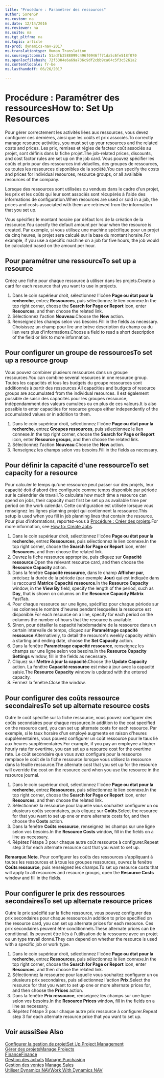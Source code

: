 ```yaml
---
title: "Procédure : Paramétrer des ressources"
author: SorenGP
ms.custom: na
ms.date: 12/14/2016
ms.reviewer: na
ms.suite: na
ms.tgt_pltfrm: na
ms.topic: article
ms-prod: dynamics-nav-2017
ms.translationtype: Human Translation
ms.sourcegitcommit: 51adfb3588099c496f0946ff71da5c6fe518f070
ms.openlocfilehash: 72f5304e6a69a736c9df2cbb9ca64c5f3c5261a2
ms.contentlocale: fr-be
ms.lasthandoff: 06/26/2017

---
```


# <a name="how-to-set-up-resources"></a><span data-ttu-id="b0945-102">Procédure : Paramétrer des ressources</span><span class="sxs-lookup"><span data-stu-id="b0945-102">How to: Set Up Resources</span></span>
<span data-ttu-id="b0945-103">Pour gérer correctement les activités liées aux ressources, vous devez configurer ces dernières, ainsi que les coûts et prix associés.</span><span class="sxs-lookup"><span data-stu-id="b0945-103">To correctly manage resource activities, you must set up your resources and the related costs and prices.</span></span> <span data-ttu-id="b0945-104">Les prix, remises et règles de facteur coût associés au projet, sont définis dans la fiche projet.</span><span class="sxs-lookup"><span data-stu-id="b0945-104">The job-related prices, discounts, and cost factor rules are set up on the job card.</span></span> <span data-ttu-id="b0945-105">Vous pouvez spécifier les coûts et prix pour des ressources individuelles, des groupes de ressources, ou toutes les ressources disponibles de la société.</span><span class="sxs-lookup"><span data-stu-id="b0945-105">You can specify the costs and prices for individual resources, resource groups, or all available resources of the company.</span></span>

<span data-ttu-id="b0945-106">Lorsque des ressources sont utilisées ou vendues dans le cadre d'un projet, les prix et les coûts qui leur sont associés sont récupérés à l'aide des informations de configuration.</span><span class="sxs-lookup"><span data-stu-id="b0945-106">When resources are used or sold in a job, the prices and costs associated with them are retrieved from the information that you set up.</span></span>

<span data-ttu-id="b0945-107">Vous spécifiez le montant horaire par défaut lors de la création de la ressource.</span><span class="sxs-lookup"><span data-stu-id="b0945-107">You specify the default amount per hour when the resource is created.</span></span> <span data-ttu-id="b0945-108">Par exemple, si vous utilisez une machine spécifique pour un projet de cinq heures, le projet sera calculé sur la base du montant horaire.</span><span class="sxs-lookup"><span data-stu-id="b0945-108">For example, if you use a specific machine on a job for five hours, the job would be calculated based on the amount per hour.</span></span>

## <a name="to-set-up-a-resource"></a><span data-ttu-id="b0945-109">Pour paramétrer une ressource</span><span class="sxs-lookup"><span data-stu-id="b0945-109">To set up a resource</span></span>
<span data-ttu-id="b0945-110">Créez une fiche pour chaque ressource à utiliser dans les projets.</span><span class="sxs-lookup"><span data-stu-id="b0945-110">Create a card for each resource that you want to use in projects.</span></span>

1. <span data-ttu-id="b0945-111">Dans le coin supérieur droit, sélectionnez l'icône **Page ou état pour la recherche**, entrez **Ressources**, puis sélectionnez le lien connexe.</span><span class="sxs-lookup"><span data-stu-id="b0945-111">In the top right corner, choose the **Search for Page or Report** icon, enter **Resources**, and then choose the related link.</span></span>
2. <span data-ttu-id="b0945-112">Sélectionnez l'action **Nouveau**.</span><span class="sxs-lookup"><span data-stu-id="b0945-112">Choose the **New** action.</span></span>
3. <span data-ttu-id="b0945-113">Renseignez les champs selon vos besoins.</span><span class="sxs-lookup"><span data-stu-id="b0945-113">Fill in the fields as necessary.</span></span> <span data-ttu-id="b0945-114">Choisissez un champ pour lire une brève description du champ ou du lien vers plus d'informations.</span><span class="sxs-lookup"><span data-stu-id="b0945-114">Choose a field to read a short description of the field or link to more information.</span></span>  

## <a name="to-set-up-a-resource-group"></a><span data-ttu-id="b0945-115">Pour configurer un groupe de ressources</span><span class="sxs-lookup"><span data-stu-id="b0945-115">To set up a resource group</span></span>
<span data-ttu-id="b0945-116">Vous pouvez combiner plusieurs ressources dans un groupe ressources.</span><span class="sxs-lookup"><span data-stu-id="b0945-116">You can combine several resources in one resource group.</span></span> <span data-ttu-id="b0945-117">Toutes les capacités et tous les budgets du groupe ressources sont additionnés à partir des ressources.</span><span class="sxs-lookup"><span data-stu-id="b0945-117">All capacities and budgets of resource groups are accumulated from the individual resources.</span></span> <span data-ttu-id="b0945-118">Il est également possible de saisir des capacités pour les groupes ressource, indépendamment des valeurs cumulées ou en plus de ces valeurs.</span><span class="sxs-lookup"><span data-stu-id="b0945-118">It is also possible to enter capacities for resource groups either independently of the accumulated values or in addition to them.</span></span>

1. <span data-ttu-id="b0945-119">Dans le coin supérieur droit, sélectionnez l'icône **Page ou état pour la recherche**, entrez **Groupes ressources**, puis sélectionnez le lien connexe.</span><span class="sxs-lookup"><span data-stu-id="b0945-119">In the top right corner, choose the **Search for Page or Report** icon, enter **Resource groups**, and then choose the related link.</span></span>
2. <span data-ttu-id="b0945-120">Sélectionnez l'action **Nouveau**.</span><span class="sxs-lookup"><span data-stu-id="b0945-120">Choose the **New** action.</span></span>
3. <span data-ttu-id="b0945-121">Renseignez les champs selon vos besoins.</span><span class="sxs-lookup"><span data-stu-id="b0945-121">Fill in the fields as necessary.</span></span>

## <a name="to-set-capacity-for-a-resource"></a><span data-ttu-id="b0945-122">Pour définir la capacité d'une ressource</span><span class="sxs-lookup"><span data-stu-id="b0945-122">To set capacity for a resource</span></span> 
<span data-ttu-id="b0945-123">Pour calculer le temps qu'une ressource peut passer sur des projets, leur capacité doit d'abord être configurée comme temps disponible par période sur le calendrier de travail.</span><span class="sxs-lookup"><span data-stu-id="b0945-123">To calculate how much time a resource can spend on jobs, their capacity must first be set up as available time per period on the work calendar.</span></span> <span data-ttu-id="b0945-124">Cette configuration est utilisée lorsque vous renseignez les lignes planning projet qui contiennent la ressource.</span><span class="sxs-lookup"><span data-stu-id="b0945-124">This setup is used when you fill in job planning lines that contain the resource.</span></span> <span data-ttu-id="b0945-125">Pour plus d'informations, reportez-vous à [Procédure : Créer des projets](projects-how-create-jobs.md).</span><span class="sxs-lookup"><span data-stu-id="b0945-125">For more information, see [How to: Create Jobs](projects-how-create-jobs.md).</span></span>

1. <span data-ttu-id="b0945-126">Dans le coin supérieur droit, sélectionnez l'icône **Page ou état pour la recherche**, entrez **Ressources**, puis sélectionnez le lien connexe.</span><span class="sxs-lookup"><span data-stu-id="b0945-126">In the top right corner, choose the **Search for Page or Report** icon, enter **Resources**, and then choose the related link.</span></span>
2. <span data-ttu-id="b0945-127">Ouvrez la fiche ressource appropriée, puis cliquez sur **Capacité ressource**.</span><span class="sxs-lookup"><span data-stu-id="b0945-127">Open the relevant resource card, and then choose the **Resource Capacity** action.</span></span>
3. <span data-ttu-id="b0945-128">Dans la fenêtre **Capacité ressource**, dans le champ **Afficher par**, précisez la durée de la période (par exemple **Jour**) qui est indiquée dans le raccourci **Matrice Capacité ressource**.</span><span class="sxs-lookup"><span data-stu-id="b0945-128">In the **Resource Capacity** window, in the **View By** field, specify the length of the period, such as **Day**, that is shown on columns on the **Resource Capacity Matrix** FastTab.</span></span>
4. <span data-ttu-id="b0945-129">Pour chaque ressource sur une ligne, spécifiez pour chaque période sur les colonnes le nombre d'heures pendant lesquelles la ressource est disponible.</span><span class="sxs-lookup"><span data-stu-id="b0945-129">For each resource on a line, specify for each period on the columns the number of hours that the resource is available.</span></span>
5. <span data-ttu-id="b0945-130">Sinon, pour détailler la capacité hebdomadaire de la ressource dans un certain intervalle de temps, cliquez sur **Paramétrage capacité ressource**.</span><span class="sxs-lookup"><span data-stu-id="b0945-130">Alternatively, to detail the resource's weekly capacity within a starting and ending date, choose the **Set Capacity** action.</span></span>
6. <span data-ttu-id="b0945-131">Dans la fenêtre **Paramétrage capacité ressource**, renseignez les champs sur une ligne selon vos besoins.</span><span class="sxs-lookup"><span data-stu-id="b0945-131">In the **Resource Capacity Settings** window, fill in the fields as necessary.</span></span>
7. <span data-ttu-id="b0945-132">Cliquez sur **Mettre à jour la capacité**.</span><span class="sxs-lookup"><span data-stu-id="b0945-132">Choose the **Update Capacity** action.</span></span> <span data-ttu-id="b0945-133">La fenêtre **Capacité ressource** est mise à jour avec la capacité saisie.</span><span class="sxs-lookup"><span data-stu-id="b0945-133">The **Resource Capacity** window is updated with the entered capacity.</span></span>
8. <span data-ttu-id="b0945-134">Fermez la fenêtre.</span><span class="sxs-lookup"><span data-stu-id="b0945-134">Close the window.</span></span>

## <a name="to-set-up-alternate-resource-costs"></a><span data-ttu-id="b0945-135">Pour configurer des coûts ressource secondaires</span><span class="sxs-lookup"><span data-stu-id="b0945-135">To set up alternate resource costs</span></span>
<span data-ttu-id="b0945-136">Outre le coût spécifié sur la fiche ressource, vous pouvez configurer des coûts secondaires pour chaque ressource.</span><span class="sxs-lookup"><span data-stu-id="b0945-136">In addition to the cost specified on the resource card, you can set up alternate costs for each resource.</span></span> <span data-ttu-id="b0945-137">Par exemple, si le taux horaire d'un employé augmente en raison d'heures supplémentaires, vous pouvez configurer un coût ressource pour le taux lié aux heures supplémentaires.</span><span class="sxs-lookup"><span data-stu-id="b0945-137">For example, if you pay an employee a higher hourly rate for overtime, you can set up a resource cost for the overtime rate.</span></span> <span data-ttu-id="b0945-138">Le coût secondaire que vous avez configuré pour la ressource remplace le coût de la fiche ressource lorsque vous utilisez la ressource dans la feuille ressource.</span><span class="sxs-lookup"><span data-stu-id="b0945-138">The alternate cost that you set up for the resource will override the cost on the resource card when you use the resource in the resource journal.</span></span>

1. <span data-ttu-id="b0945-139">Dans le coin supérieur droit, sélectionnez l'icône **Page ou état pour la recherche**, entrez **Ressources**, puis sélectionnez le lien connexe.</span><span class="sxs-lookup"><span data-stu-id="b0945-139">In the top right corner, choose the **Search for Page or Report** icon, enter **Resources**, and then choose the related link.</span></span>  
2. <span data-ttu-id="b0945-140">Sélectionnez la ressource pour laquelle vous souhaitez configurer un ou plusieurs coûts secondaires, puis cliquez sur **Coûts**.</span><span class="sxs-lookup"><span data-stu-id="b0945-140">Select the resource for that you want to set up one or more alternate costs for, and then choose the **Costs** action.</span></span>  
3. <span data-ttu-id="b0945-141">Dans la fenêtre **Coûts ressource**, renseignez les champs sur une ligne selon vos besoins.</span><span class="sxs-lookup"><span data-stu-id="b0945-141">In the **Resource Costs** window, fill in the fields on a line as necessary.</span></span>  
4. <span data-ttu-id="b0945-142">Répétez l'étape 3 pour chaque autre coût ressource à configurer.</span><span class="sxs-lookup"><span data-stu-id="b0945-142">Repeat step 3 for each alternate resource cost that you want to set up.</span></span>

<span data-ttu-id="b0945-143">**Remarque**.</span><span class="sxs-lookup"><span data-stu-id="b0945-143">**Note**.</span></span> <span data-ttu-id="b0945-144">Pour configurer les coûts des ressources s'appliquant à toutes les ressources et à tous les groupes ressources, ouvrez la fenêtre **Coûts ressource**, puis renseignez les champs.</span><span class="sxs-lookup"><span data-stu-id="b0945-144">To set up resource costs that will apply to all resources and resource groups, open the **Resource Costs** window and fill in the fields.</span></span>

## <a name="to-set-up-alternate-resource-prices"></a><span data-ttu-id="b0945-145">Pour configurer le prix des ressources secondaires</span><span class="sxs-lookup"><span data-stu-id="b0945-145">To set up alternate resource prices</span></span>  
<span data-ttu-id="b0945-146">Outre le prix spécifié sur la fiche ressource, vous pouvez configurer des prix secondaires pour chaque ressource.</span><span class="sxs-lookup"><span data-stu-id="b0945-146">In addition to price specified on the resource card, you can set up alternate prices for each resource.</span></span> <span data-ttu-id="b0945-147">Ces prix secondaires peuvent être conditionnels.</span><span class="sxs-lookup"><span data-stu-id="b0945-147">These alternate prices can be conditional.</span></span> <span data-ttu-id="b0945-148">Ils peuvent être liés à l'utilisation de la ressource avec un projet ou un type travail donné.</span><span class="sxs-lookup"><span data-stu-id="b0945-148">They can depend on whether the resource is used with a specific job or work type.</span></span>

1. <span data-ttu-id="b0945-149">Dans le coin supérieur droit, sélectionnez l'icône **Page ou état pour la recherche**, entrez **Ressources**, puis sélectionnez le lien connexe.</span><span class="sxs-lookup"><span data-stu-id="b0945-149">In the top right corner, choose the **Search for Page or Report** icon, enter **Resources**, and then choose the related link.</span></span>
2. <span data-ttu-id="b0945-150">Sélectionnez la ressource pour laquelle vous souhaitez configurer un ou plusieurs prix secondaires, puis sélectionnez l'action **Prix**.</span><span class="sxs-lookup"><span data-stu-id="b0945-150">Select the resource for that you want to set up one or more alternate prices for, and then choose the **Prices** action.</span></span>
3. <span data-ttu-id="b0945-151">Dans la fenêtre **Prix ressource**, renseignez les champs sur une ligne selon vos besoins.</span><span class="sxs-lookup"><span data-stu-id="b0945-151">In the **Resource Prices** window, fill in the fields on a line as necessary.</span></span>
4. <span data-ttu-id="b0945-152">Répétez l'étape 3 pour chaque autre prix ressource à configurer.</span><span class="sxs-lookup"><span data-stu-id="b0945-152">Repeat step 3 for each alternate resource price that you want to set up.</span></span>

## <a name="see-also"></a><span data-ttu-id="b0945-153">Voir aussi</span><span class="sxs-lookup"><span data-stu-id="b0945-153">See Also</span></span>
[<span data-ttu-id="b0945-154">Configurer la gestion de projet</span><span class="sxs-lookup"><span data-stu-id="b0945-154">Set Up Project Management</span></span>](projects-setup-projects.md)  
[<span data-ttu-id="b0945-155">Gérer des projets</span><span class="sxs-lookup"><span data-stu-id="b0945-155">Manage Projects</span></span>](projects-manage-projects.md)  
[<span data-ttu-id="b0945-156">Finance</span><span class="sxs-lookup"><span data-stu-id="b0945-156">Finance</span></span>](finance-setup.md)  
<span data-ttu-id="b0945-157">[Gestion des achats](purchasing-manage-purchasing.md)       </span><span class="sxs-lookup"><span data-stu-id="b0945-157">[Manage Purchasing](purchasing-manage-purchasing.md)       </span></span>  
<span data-ttu-id="b0945-158">[Gestion des ventes](sales-manage-sales.md)    </span><span class="sxs-lookup"><span data-stu-id="b0945-158">[Manage Sales](sales-manage-sales.md)    </span></span>  
[<span data-ttu-id="b0945-159">Utiliser Dynamics NAV</span><span class="sxs-lookup"><span data-stu-id="b0945-159">Work With Dynamics NAV</span></span>](ui-work-product.md)  

